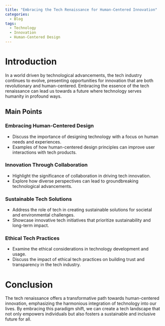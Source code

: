 ```yaml
---
title: "Embracing the Tech Renaissance for Human-Centered Innovation"
categories:
  - Blog
tags:
  - Technology
  - Innovation
  - Human-Centered Design
---
```


# Introduction
In a world driven by technological advancements, the tech industry continues to evolve, presenting opportunities for innovation that are both revolutionary and human-centered. Embracing the essence of the tech renaissance can lead us towards a future where technology serves humanity in profound ways.

## Main Points
### Embracing Human-Centered Design
- Discuss the importance of designing technology with a focus on human needs and experiences.
- Examples of how human-centered design principles can improve user interactions with tech products.

### Innovation Through Collaboration
- Highlight the significance of collaboration in driving tech innovation.
- Explore how diverse perspectives can lead to groundbreaking technological advancements.

### Sustainable Tech Solutions
- Address the role of tech in creating sustainable solutions for societal and environmental challenges.
- Showcase innovative tech initiatives that prioritize sustainability and long-term impact.

### Ethical Tech Practices
- Examine the ethical considerations in technology development and usage.
- Discuss the impact of ethical tech practices on building trust and transparency in the tech industry.

# Conclusion
The tech renaissance offers a transformative path towards human-centered innovation, emphasizing the harmonious integration of technology into our lives. By embracing this paradigm shift, we can create a tech landscape that not only empowers individuals but also fosters a sustainable and inclusive future for all.